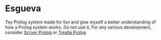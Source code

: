 # Esgueva

Toy Prolog system made for fun and give myself a better understanding of how a Prolog system works. Do not use it. For any serious development, consider [Scryer Prolog](https://github.com/mthom/scryer-prolog/) or [Trealla Prolog](https://github.com/infradig/trealla)